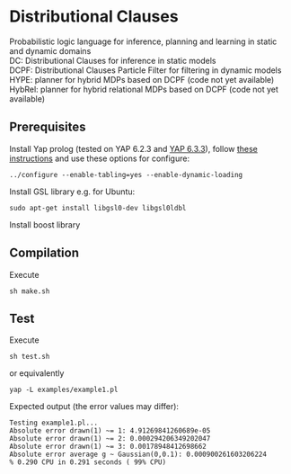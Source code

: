 # Distributional Clauses
Probabilistic logic language for inference, planning and learning in static and dynamic domains  
DC: Distributional Clauses for inference in static models  
DCPF: Distributional Clauses Particle Filter for filtering in dynamic models  
HYPE: planner for hybrid MDPs based on DCPF (code not yet available)  
HybRel: planner for hybrid relational MDPs based on DCPF (code not yet available)   

## Prerequisites
Install Yap prolog (tested on YAP 6.2.3 and [YAP 6.3.3](http://www.dcc.fc.up.pt/~vsc/Yap/yap-6.3.3.tar.gz)), follow [these instructions](http://www.dcc.fc.up.pt/~vsc/Yap/documentation.html#Install) and use these options for configure:
```
../configure --enable-tabling=yes --enable-dynamic-loading
```

Install GSL library e.g. for Ubuntu:
```
sudo apt-get install libgsl0-dev libgsl0ldbl
```
Install boost library

## Compilation
Execute
```
sh make.sh
```
## Test
Execute
```
sh test.sh
```
or equivalently
```
yap -L examples/example1.pl
```
Expected output (the error values may differ):
```
Testing example1.pl...
Absolute error drawn(1) ~= 1: 4.91269841260689e-05
Absolute error drawn(1) ~= 2: 0.000294206349202047
Absolute error drawn(1) ~= 3: 0.00178948412698662
Absolute error average g ~ Gaussian(0,0.1): 0.000900261603206224
% 0.290 CPU in 0.291 seconds ( 99% CPU)
```